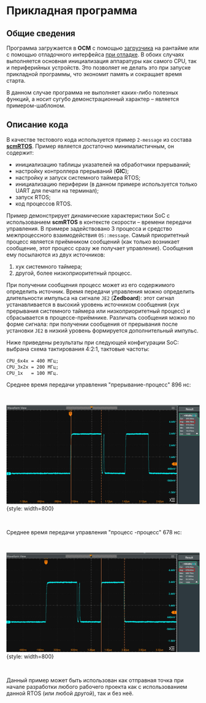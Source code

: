 # Прикладная программа

## Общие сведения

Программа загружается в **OCM** с помощью [загрузчика](loader.md) на рантайме или с помощью отладочного интерфейса [при отладке](debug.md#debug-load). В обоих случаях выполняется основная инициализация аппаратуры как самого CPU, так и периферийных устройств. Это позволяет не делать это при запуске прикладной программы, что экономит память и сокращает время старта.

В данном случае программа не выполняет каких-либо полезных функций, а носит сугубо демонстрационный характер&nbsp;– является примером-шаблоном.

## Описание кода

В качестве тестового кода используется пример `2-message` из состава [**scmRTOS**](https://github.com/scmrtos/scmrtos-sample-projects/tree/develop/samples/cortex/zynq7k/2-message). Пример является достаточно минималистичным, он содержит:

  * инициализацию таблицы указателей на обработчики прерываний;
  * настройку контроллера прерываний (**GIC**);
  * настройку и запуск системного таймера RTOS;
  * инициализацию периферии (в данном примере используется только UART для печати на терминал);
  * запуск RTOS;
  * код процессов RTOS.

Пример демонстрирует динамические характеристики SoC с использованием **scmRTOS** в контексте скорости&nbsp;– времени передачи управления. В примере задействовано 3 процесса и средство межпроцессного взаимодействия `OS::message`. Самый приоритетный процесс является приёмником сообщений (как только возникает сообщение, этот процесс сразу же получает управление). Сообщения ему посылаются из двух источников: 

  1. хук системного таймера;
  1. другой, более низкоприоритетный процесс.

При получении сообщения процесс может из его содержимого определить источник. Время передачи управления можно определить длительности импульса на сигнале `JE2` (**Zedboard**): этот сигнал устанавливается в высокий уровень источником сообщения (хук прерывания системного таймера или низкоприоритетный процесс) и сбрасывается в процессе-приёмнике. Различать сообщения можно по форме сигнала: при получении сообщения от прерывания после установки `JE2` в низкий уровень формируется дополнительный импульс.

Ниже приведены результаты при следующей конфигурации SoC: выбрана схема тактирования 4:2:1, тактовые частоты:

    CPU_6x4x = 400 МГц;
    CPU_3x2x = 200 МГц;
    CPU_1x   = 100 МГц.

Среднее время передачи управления "прерывание-процесс" 896&nbsp;нс:

<br>

![](img/app/message-isr-proc.png){style: width=800}

<br>


Среднее время передачи управления "процесс -процесс" 678&nbsp;нс:

<br>

![](img/app/message-proc-proc.png){style: width=800}

<br>

Данный пример может быть использован как отправная точка при начале разработки любого рабочего проекта как с использованием данной RTOS (или любой другой), так и без неё.




